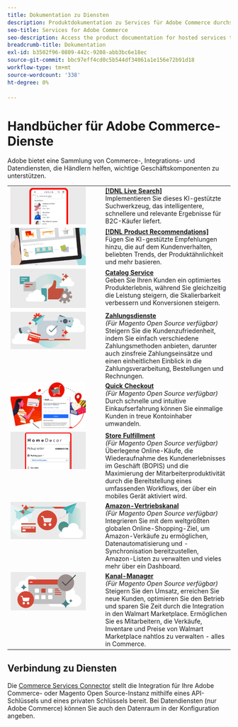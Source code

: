 ```yaml
---
title: Dokumentation zu Diensten
description: Produktdokumentation zu Services für Adobe Commerce durchsuchen
seo-title: Services for Adobe Commerce
seo-description: Access the product documentation for hosted services that help Adobe Commerce and Magento Open Source merchants support key components of their business.
breadcrumb-title: Dokumentation
exl-id: b3502f96-0809-442c-9208-abb3bc6e18ec
source-git-commit: bbc97eff4cd0c5b544df34061a1e156e72b91d18
workflow-type: tm+mt
source-wordcount: '338'
ht-degree: 0%

---
```


# Handbücher für Adobe Commerce-Dienste

Adobe bietet eine Sammlung von Commerce-, Integrations- und Datendiensten, die Händlern helfen, wichtige Geschäftskomponenten zu unterstützen.

<table>
<tr>
  <td valign="top" width="200">
      <img alt="[!DNL Live Search]" src="assets/live-search.png" width="170px"/></td>
   <td valign="top"><a href="https://experienceleague.adobe.com/docs/commerce-merchant-services/live-search/overview.html"><strong>[!DNL Live Search]</strong></a>  
    <div>Implementieren Sie dieses KI-gestützte Suchwerkzeug, das intelligentere, schnellere und relevante Ergebnisse für B2C-Käufer liefert.</div>
  </td>
   </tr>
<tr>
   <td valign="top" width="200">
       <img alt="[!UICONTROL Product Recommendations]" src="assets/product-recs.png" width="170px"/></td>
   <td valign="top">
   <a href="https://experienceleague.adobe.com/docs/commerce-merchant-services/product-recommendations/overview.html"><strong>[!DNL Product Recommendations]</strong></a>
    <div>Fügen Sie KI-gestützte Empfehlungen hinzu, die auf dem Kundenverhalten, beliebten Trends, der Produktähnlichkeit und mehr basieren.</div>
  </td>
   </tr>
<tr>
    <td valign="top" width="200px">
       <img alt="Catalog Service" src="assets/catalog-service.png" width="170px"></td>
   <td valign="top"><a href="https://experienceleague.adobe.com/docs/commerce-merchant-services/catalog-service/guide-overview.html"> <strong>Catalog Service</strong></a> <br>
    <div>Geben Sie Ihren Kunden ein optimiertes Produkterlebnis, während Sie gleichzeitig die Leistung steigern, die Skalierbarkeit verbessern und Konversionen steigern.</div>
  </td>
   </tr>
<tr>
  <td valign="top" width="200px">
    <img alt="Zahlungsdienste" src="assets/payment-services.png" width="170px"/></td>
   <td valign="top"><a href="https://experienceleague.adobe.com/docs/commerce-merchant-services/payment-services/guide-overview.html"><strong>Zahlungsdienste</strong></a>  <br><em>(Für Magento Open Source verfügbar)</em>
    <div>Steigern Sie die Kundenzufriedenheit, indem Sie einfach verschiedene Zahlungsmethoden anbieten, darunter auch zinsfreie Zahlungseinsätze und einen einheitlichen Einblick in die Zahlungsverarbeitung, Bestellungen und Rechnungen.</div>
  </td>
    </tr>
<tr>
  <td valign="top" width="200px">
    <img alt="Quick Checkout" src="assets/quick-checkout.png" width="170px"/></td>
   <td valign="top"><a href="https://experienceleague.adobe.com/docs/commerce-merchant-services/quick-checkout/overview.html"><strong>Quick Checkout</strong></a>  <br><em>(Für Magento Open Source verfügbar)</em>
    <div>Durch schnelle und intuitive Einkaufserfahrung können Sie einmalige Kunden in treue Kontoinhaber umwandeln.</div>
  </td>
    </tr>
<tr>
    <td valign="top">
       <img alt="Store Fulfillment" src="assets/store-fulfillment-landing-graphic.png" width="170px"/></td>
   <td valign="top"><a href="https://experienceleague.adobe.com/docs/commerce-merchant-services/store-fulfillment/guide-overview.html"> <strong>Store Fulfillment</strong></a> <br><em>(Für Magento Open Source verfügbar)</em>
    <div>Überlegene Online-Käufe, die Wiederaufnahme des Kundenerlebnisses im Geschäft (BOPIS) und die Maximierung der Mitarbeiterproduktivität durch die Bereitstellung eines umfassenden Workflows, der über ein mobiles Gerät aktiviert wird.</div>
  </td>
   </tr>
<tr>
    <td valign="top" width="200px">
       <img alt="Amazon Sales Channel" src="assets/amazon-channel.png" width="170px"></td>
   <td valign="top"><a href="https://experienceleague.adobe.com/docs/commerce-channels/amazon/guide-overview.html"> <strong>Amazon-Vertriebskanal</strong></a> <br><em>(Für Magento Open Source verfügbar)</em>
    <div>Integrieren Sie mit dem weltgrößten globalen Online-Shopping-Ziel, um Amazon-Verkäufe zu ermöglichen, Datenautomatisierung und -Synchronisation bereitzustellen, Amazon-Listen zu verwalten und vieles mehr über ein Dashboard.</div>
  </td>
   </tr>
<tr>
    <td valign="top">
       <img alt="[!DNL Channel Manager]" src="assets/channel-manager.png" width="170px"></td>
   <td valign="top"><a href="https://experienceleague.adobe.com/docs/commerce-channels/channel-manager/guide-overview.html"> <strong>Kanal-Manager</strong></a> <br><em>(Für Magento Open Source verfügbar)</em>
    <div>Steigern Sie den Umsatz, erreichen Sie neue Kunden, optimieren Sie den Betrieb und sparen Sie Zeit durch die Integration in den Walmart Marketplace. Ermöglichen Sie es Mitarbeitern, die Verkäufe, Inventare und Preise von Walmart Marketplace nahtlos zu verwalten - alles in Commerce.</div>
  </td>
   </tr>
</table>

## Verbindung zu Diensten

Die [Commerce Services Connector](saas.md) stellt die Integration für Ihre Adobe Commerce- oder Magento Open Source-Instanz mithilfe eines API-Schlüssels und eines privaten Schlüssels bereit. Bei Datendiensten (nur Adobe Commerce) können Sie auch den Datenraum in der Konfiguration angeben.
